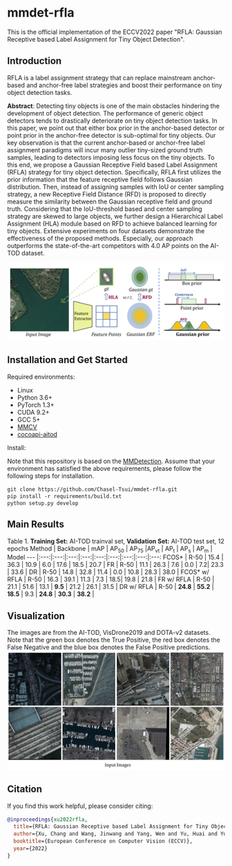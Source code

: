 # mmdet-rfla
This is the official implementation of the ECCV2022 paper "RFLA: Gaussian Receptive based Label Assignment for Tiny Object Detection".

## Introduction
RFLA is a label assignment strategy that can replace mainstream anchor-based and anchor-free label strategies and boost their performance on tiny object detection tasks.

**Abstract**: Detecting tiny objects is one of the main obstacles hindering the development of object detection. The performance of generic object detectors tends to drastically deteriorate on tiny object detection tasks. In this paper, we point out that either box prior in the anchor-based detector or point prior in the anchor-free detector is sub-optimal for tiny objects. Our key observation is that the current anchor-based or anchor-free label assignment paradigms will incur many outlier tiny-sized ground truth samples, leading to detectors imposing less focus on the tiny objects. To this end, we propose a Gaussian Receptive Field based Label Assignment (RFLA) strategy for tiny object detection. Specifically, RFLA first utilizes the prior information that the feature receptive field follows Gaussian distribution. Then, instead of assigning samples with IoU or center sampling strategy, a new Receptive Field Distance (RFD) is proposed to directly measure the similarity between the Gaussian receptive field and ground truth. Considering that the IoU-threshold based and center sampling strategy are skewed to large objects, we further design a Hierarchical Label Assignment (HLA) module based on RFD to achieve balanced learning for tiny objects. Extensive experiments on four datasets demonstrate the effectiveness of the proposed methods. Especially, our approach outperforms the state-of-the-art competitors with 4.0 AP points on the AI-TOD dataset.


![demo image](figures/rfla_final.PNG)

## Installation and Get Started

Required environments:
* Linux
* Python 3.6+
* PyTorch 1.3+
* CUDA 9.2+
* GCC 5+
* [MMCV](https://mmcv.readthedocs.io/en/latest/#installation)
* [cocoapi-aitod](https://github.com/jwwangchn/cocoapi-aitod)


Install:

Note that this repository is based on the [MMDetection](https://github.com/open-mmlab/mmdetection). Assume that your environment has satisfied the above requirements, please follow the following steps for installation.

```shell script
git clone https://github.com/Chasel-Tsui/mmdet-rfla.git
pip install -r requirements/build.txt
python setup.py develop
```

## Main Results
Table 1. **Training Set:** AI-TOD trainval set, **Validation Set:** AI-TOD test set, 12 epochs
Method | Backbone | mAP | AP<sub>50</sub> | AP<sub>75</sub> |AP<sub>vt</sub> | AP<sub>t</sub>  | AP<sub>s</sub>  | AP<sub>m</sub> | Model 
--- |:---:|:---:|:---:|:---:|:---:|:---:|:---:|:---:|:---:
FCOS* | R-50 | 15.4 | 36.3 | 10.9 | 6.0 | 17.6 | 18.5 | 20.7 |
FR | R-50 | 11.1 | 26.3 | 7.6 | 0.0 | 7.2| 23.3 | 33.6 |
DR | R-50 | 14.8 | 32.8 | 11.4 | 0.0 | 10.8 | 28.3 | 38.0 |
FCOS*  w/ RFLA | R-50 | 16.3 | 39.1 | 11.3 | 7.3 | 18.5| 19.8 | 21.8 | 
FR w/ RFLA | R-50 | 21.1 | 51.6 | 13.1 | **9.5** | 21.2 | 26.1 | 31.5 |
DR w/ RFLA | R-50 | **24.8** | **55.2** | **18.5** | 9.3 | **24.8** | **30.3** | **38.2** |

## Visualization
The images are from the AI-TOD, VisDrone2019 and DOTA-v2 datasets. Note that the green box denotes the True Positive, the red box denotes the False Negative and the blue box denotes the False Positive predictions.
![demo image](figures/result.gif)

## Citation
If you find this work helpful, please consider citing:
```bibtex
@inproceedings{xu2022rfla,
  title={RFLA: Gaussian Receptive based Label Assignment for Tiny Object Detection},
  author={Xu, Chang and Wang, Jinwang and Yang, Wen and Yu, Huai and Yu, Lei and Xia, Gui-Song},
  booktitle={European Conference on Computer Vision (ECCV)},
  year={2022}
}
```

